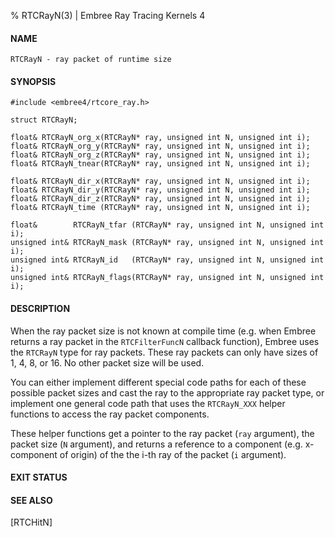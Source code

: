 % RTCRayN(3) | Embree Ray Tracing Kernels 4

#### NAME

    RTCRayN - ray packet of runtime size

#### SYNOPSIS

    #include <embree4/rtcore_ray.h>

    struct RTCRayN;

    float& RTCRayN_org_x(RTCRayN* ray, unsigned int N, unsigned int i);
    float& RTCRayN_org_y(RTCRayN* ray, unsigned int N, unsigned int i);
    float& RTCRayN_org_z(RTCRayN* ray, unsigned int N, unsigned int i);
    float& RTCRayN_tnear(RTCRayN* ray, unsigned int N, unsigned int i);

    float& RTCRayN_dir_x(RTCRayN* ray, unsigned int N, unsigned int i);
    float& RTCRayN_dir_y(RTCRayN* ray, unsigned int N, unsigned int i);
    float& RTCRayN_dir_z(RTCRayN* ray, unsigned int N, unsigned int i);
    float& RTCRayN_time (RTCRayN* ray, unsigned int N, unsigned int i);
    
    float&        RTCRayN_tfar (RTCRayN* ray, unsigned int N, unsigned int i);
    unsigned int& RTCRayN_mask (RTCRayN* ray, unsigned int N, unsigned int i);
    unsigned int& RTCRayN_id   (RTCRayN* ray, unsigned int N, unsigned int i);
    unsigned int& RTCRayN_flags(RTCRayN* ray, unsigned int N, unsigned int i);

#### DESCRIPTION

When the ray packet size is not known at compile time (e.g. when
Embree returns a ray packet in the `RTCFilterFuncN` callback
function), Embree uses the `RTCRayN` type for ray packets. These ray
packets can only have sizes of 1, 4, 8, or 16. No other packet size
will be used.

You can either implement different special code paths for each of
these possible packet sizes and cast the ray to the appropriate ray
packet type, or implement one general code path that uses the
`RTCRayN_XXX` helper functions to access the ray packet components.

These helper functions get a pointer to the ray packet (`ray`
argument), the packet size (`N` argument), and returns a reference to
a component (e.g. x-component of origin) of the the i-th ray of the
packet (`i` argument).

#### EXIT STATUS

#### SEE ALSO

[RTCHitN]

